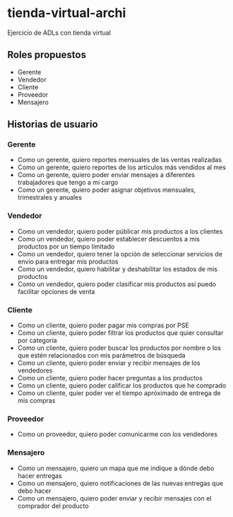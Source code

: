 # tienda-virtual-archi
Ejercicio de ADLs con tienda virtual

## Roles propuestos

* Gerente
* Vendedor
* Cliente
* Proveedor
* Mensajero

## Historias de usuario

### Gerente

* Como un gerente, quiero reportes mensuales de las ventas realizadas
* Como un gerente, quiero reportes de los articulos más vendidos al mes
* Como un gerente, quiero poder enviar mensajes a diferentes trabajadores que tengo a mi cargo
* Como un gerente, quiero poder asignar objetivos mensuales, trimestrales y anuales

### Vendedor

* Como un vendedor, quiero poder públicar mis productos a los clientes
* Como un vendedor, quiero poder establecer descuentos a mis productos por un tiempo limitado
* Como un vendedor, quiero tener la opción de seleccionar servicios de envio para entregar mis productos
* Como un vendedor, quiero habilitar y deshabilitar los estados de mis productos
* Como un vendedor, quiero poder clasificar mis productos así puedo facilitar opciones de venta

### Cliente

* Como un cliente, quiero poder pagar mis compras por PSE
* Como un cliente, quiero poder filtrar los productos que quier consultar por categoria
* Como un cliente, quiero poder buscar los productos por nombre o los que estén relacionados con mis parámetros de búsqueda
* Como un cliente, quiero poder enviar y recibir mensajes de los vendedores
* Como un cliente, quiero poder hacer preguntas a los productos
* Como un cliente, quiero poder calificar los productos que he comprado
* Como un cliente, quier poder ver el tiempo apróximado de entrega de mis compras

### Proveedor

* Como un proveedor, quiero poder comunicarme con los vendedores

### Mensajero

* Como un mensajero, quiero un mapa que me indique a dónde debo hacer entregas
* Como un mensajero, quiero notificaciones de las nuevas entregas que debo hacer
* Como un mensajero, quiero poder enviar y recibir mensajes con el comprador del producto

